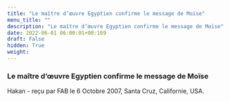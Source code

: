 ```yaml
---
title: "Le maître d’œuvre Egyptien confirme le message de Moïse"
menu_title: ""
description: "Le maître d’œuvre Egyptien confirme le message de Moïse"
date: 2022-06-01 06:00:01+00:169
draft: False
hidden: True
weight:
---
```

### Le maître d’œuvre Egyptien confirme le message de Moïse

Hakan - reçu par FAB le 6 Octobre 2007, Santa Cruz, Californie, USA.



